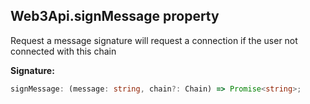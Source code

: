 
## Web3Api.signMessage property

Request a message signature will request a connection if the user not connected with this chain

**Signature:**

```typescript
signMessage: (message: string, chain?: Chain) => Promise<string>;
```
